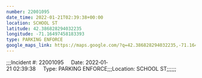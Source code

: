 ```yaml
---
number: 22001095
date_time: 2022-01-21T02:39:38+00:00
location: SCHOOL ST
latitude: 42.386828294032235
longitude: -71.16497458183393
type: PARKING ENFORCE
google_maps_link: https://maps.google.com/?q=42.386828294032235,-71.16497458183393
---
```


;;;Incident #: 22001095     Date: 2022‐01‐21 02:39:38     Type: PARKING ENFORCE;;;Location: SCHOOL ST;;;;;;
